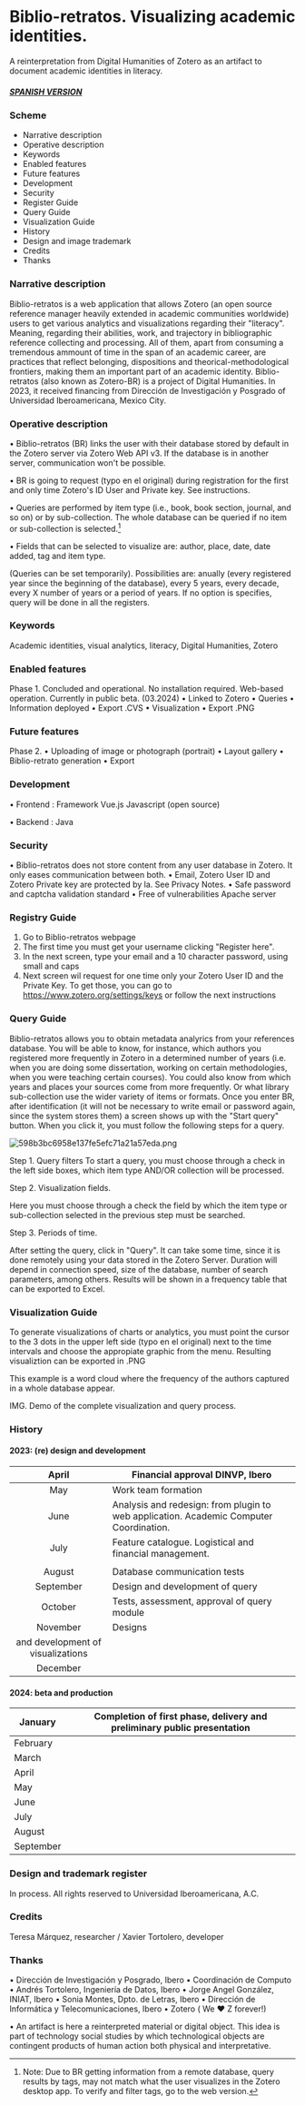# Biblio-retratos. Visualizing academic identities.
A reinterpretation from Digital Humanities of Zotero as an artifact to document academic identities in literacy.
##### [SPANISH VERSION](https://github.com/tmarquez-mx/biblio-retratos/blob/main/README.md)

### Scheme

- Narrative description
- Operative description
- Keywords
- Enabled features
- Future features
- Development
- Security
- Register Guide
- Query Guide
- Visualization Guide
- History
- Design and image trademark
- Credits
- Thanks



### Narrative description

Biblio-retratos is a web application that allows Zotero (an open source reference manager heavily extended in academic communities worldwide) users to get various analytics and visualizations regarding their "literacy". Meaning, regarding their abilities, work, and trajectory in bibliographic reference collecting and processing. All of them, apart from consuming a tremendous ammount of time in the span of an academic career, are practices that reflect belonging, dispositions and theorical-methodological frontiers, making them an important part of an academic identity. Biblio- retratos (also known as Zotero-BR) is a project of Digital Humanities. In 2023, it received financing from Dirección de Investigación y Posgrado of Universidad Iberoamericana, Mexico City.


### Operative description


• Biblio-retratos (BR) links the user with their database stored by default in the Zotero server via Zotero Web API v3. If the database is in another server, communication won't be possible.

• BR is going to request (typo en el original) during registration for the first and only time Zotero's ID User and Private key. See instructions.

• Queries are performed by item type (i.e., book, book section, journal, and so on) or by sub-collection. The whole database can be queried if no item or sub-collection is selected.[^1]

• Fields that can be selected to visualize are: author, place, date, date added, tag and item type.

(Queries can be set temporarily). Possibilities are: anually (every registered year since the beginning of the database), every 5 years, every decade, every X number of years or a period of years. If no option is specifies, query will be done in all the registers.


### Keywords
Academic identities, visual analytics, literacy, Digital Humanities, Zotero

[^1]:  Note: Due to BR getting information from a remote database, query results by tags, may not match what the user visualizes in the Zotero desktop app. To verify and filter tags, go to the web version.
    

### Enabled features

Phase 1. 
Concluded and operational. No installation required. Web-based operation. Currently in public beta. (03.2024)
	• Linked to Zotero
	• Queries
	• Information deployed
	• Export .CVS
	• Visualization
	• Export .PNG

### Future features

Phase 2.
	• Uploading of image or photograph (portrait)
	• Layout gallery
	• Biblio-retrato generation
	• Export

### Development

• Frontend : Framework Vue.js Javascript (open source)

• Backend : Java

### Security
• Biblio-retratos does not store content from any user database in Zotero. It only eases communication between both.
• Email, Zotero User ID and Zotero Private key are protected by la. See Privacy Notes.
• Safe password and captcha validation standard
• Free of vulnerabilities Apache server

### Registry Guide
1. Go to Biblio-retratos webpage
2. The first time you must get your username clicking "Register here".
3. In the next screen, type your email and a 10 character password, using small and caps
4. Next screen wil request for one time only your Zotero User ID and the Private Key. To get those, you can go to https://www.zotero.org/settings/keys or follow the next instructions

### Query Guide

Biblio-retratos allows you to obtain metadata analyrics from your references database. You will be able to know, for instance, which authors you registered more frequently in Zotero in a determined number of years (i.e. when you are doing some dissertation, working on certain methodologies, when you were teaching certain courses).
You could also know from which years and places your sources come from more frequently. Or what library sub-collection use the wider variety of items or formats. Once you enter BR, after identification (it will not be necessary to write email or password again, since the system stores them) a screen shows up with the "Start query" button. When you click it, you must follow the following steps for a query.


![598b3bc6958e137fe5efc71a21a57eda.png](./598b3bc6958e137fe5efc71a21a57eda.png)



Step 1. Query filters
To start a query, you must choose through a check in the left side boxes, which item type AND/OR collection will be processed.

Step 2. Visualization fields.

Here you must choose through a check the field  by which the item type or sub-collection selected in the previous step must be searched.

Step 3. Periods of time.

After setting the query, click in "Query". It can take some time, since it is done remotely using your data stored in the Zotero Server. Duration will depend in connection speed, size of the database, number of search parameters, among others. Results will be shown in a frequency table that can be exported to Excel.

### Visualization Guide

To generate visualizations of charts or analytics, you must point the cursor to the 3 dots in the upper left side (typo en el original)  next to the time intervals and choose the appropiate graphic from the menu. Resulting visualiztion can be exported in .PNG

This example is a word cloud where the frequency of the authors captured in a whole database appear.

IMG. Demo of the complete visualization and query process.

### History

#### 2023: (re) design and development

| April     | Financial approval DINVP, Ibero                                                        |
|:---------:|----------------------------------------------------------------------------------------|
| May       | Work team formation                                                                    |
| June      | Analysis and redesign: from plugin to web application. Academic Computer Coordination. |
| July      | Feature catalogue. Logistical and financial management.
                               |
| August    | Database communication tests                                                           |
| September | Design and development of query                                                        |
| October   | Tests, assessment, approval of query module                                            |
| November  | Designs
and development of visualizations                                              |
| December  |                                                                                        |


#### 2024: beta and production

| January   | Completion of first phase, delivery and preliminary public presentation |
|-----------|-------------------------------------------------------------------------|
| February  |                                                                         |
| March     |                                                                         |
| April     |                                                                         |
| May       |                                                                         |
| June      |                                                                         |
| July      |                                                                         |
| August    |                                                                         |
| September |                                                                         |

### Design and trademark register

In process. All rights reserved to Universidad Iberoamericana, A.C.

### Credits

Teresa Márquez, researcher / Xavier Tortolero, developer

### Thanks
• Dirección de Investigación y Posgrado, Ibero
• Coordinación de Computo 
• Andrés Tortolero, Ingeniería de Datos, Ibero
• Jorge Angel González, INIAT, Ibero
• Sonia Montes, Dpto. de Letras, Ibero
• Dirección de Informática y Telecomunicaciones, Ibero
• Zotero ( We ❤️ Z forever!)

• An artifact is here a reinterpreted material or digital object. This idea is part of technology social studies by which technological objects are contingent products of human action both physical and interpretative.
